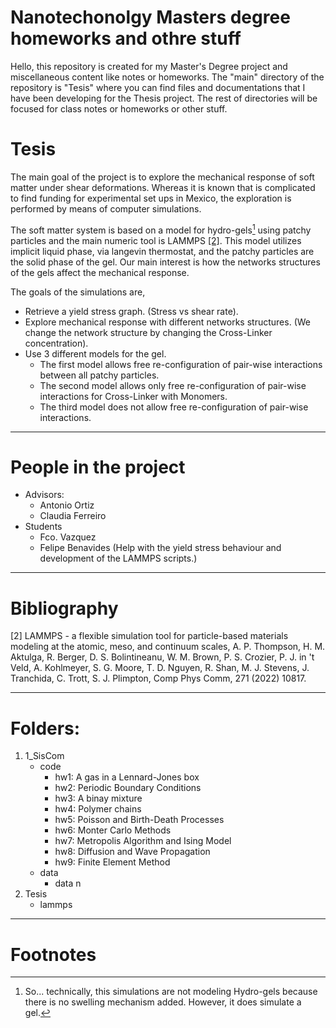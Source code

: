 # Nanotechonolgy Masters degree homeworks and othre stuff

Hello, this repository is created for my Master's Degree project and miscellaneous content like notes or homeworks.
The "main" directory of the repository is "Tesis" where you can find files and documentations that I have been developing for the Thesis project.
The rest of directories will be focused for class notes or homeworks or other stuff.



# Tesis

The main goal of the project is to explore the mechanical response of soft matter under shear deformations.
Whereas it is known that is complicated to find funding for experimental set ups in Mexico, the exploration is performed by means of computer simulations.

The soft matter system is based on a model for hydro-gels[^1] using patchy particles and the main numeric tool is LAMMPS [[2]](#2).
This model utilizes implicit liquid phase, via langevin thermostat, and the patchy particles are the solid phase of the gel.
Our main interest is how the networks structures of the gels affect the mechanical response.

The goals of the simulations are,
- Retrieve a yield stress graph. (Stress vs shear rate).
- Explore mechanical response with different networks structures. (We change the network structure by changing the Cross-Linker concentration).
- Use 3 different models for the gel.
   - The first model allows free re-configuration of pair-wise interactions between all patchy particles.
   - The second model allows only free re-configuration of pair-wise interactions for Cross-Linker with Monomers.
   - The third model does not allow free re-configuration of pair-wise interactions.




---

# People in the project

- Advisors:
   - Antonio Ortiz
   - Claudia Ferreiro
- Students
   - Fco. Vazquez
   - Felipe Benavides (Help with the yield stress behaviour and development of the LAMMPS scripts.)

---

# Bibliography

<a id="2">[2]</a>
LAMMPS - a flexible simulation tool for particle-based materials modeling at the atomic, meso, and continuum scales, A. P. Thompson, H. M. Aktulga, R. Berger, D. S. Bolintineanu, W. M. Brown, P. S. Crozier, P. J. in 't Veld, A. Kohlmeyer, S. G. Moore, T. D. Nguyen, R. Shan, M. J. Stevens, J. Tranchida, C. Trott, S. J. Plimpton, Comp Phys Comm, 271 (2022) 10817.

--- 

# Folders:
1. 1_SisCom
    - code
        - hw1: A gas in a Lennard-Jones box
        - hw2: Periodic Boundary Conditions
        - hw3: A binay mixture
        - hw4: Polymer chains
        - hw5: Poisson and Birth-Death Processes
        - hw6: Monter Carlo Methods
        - hw7: Metropolis Algorithm and Ising Model
        - hw8: Diffusion and Wave Propagation
        - hw9: Finite Element Method
    - data
        - data n
2. Tesis
    - lammps

---

# Footnotes

[^1]: So...  technically, this simulations are not modeling Hydro-gels because there is no swelling mechanism added.
However, it does simulate a gel.

 
